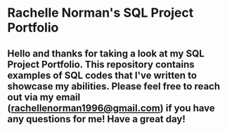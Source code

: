 # Rachelle Norman's SQL Project Portfolio

## Hello and thanks for taking a look at my SQL Project Portfolio. This repository contains examples of SQL codes that I've written to showcase my abilities. Please feel free to reach out via my email (rachellenorman1996@gmail.com) if you have any questions for me! Have a great day!
